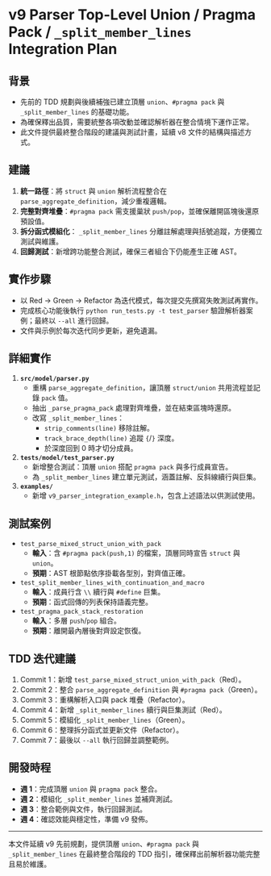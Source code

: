 # v9 Parser Top-Level Union / Pragma Pack / `_split_member_lines` Integration Plan

## 背景
- 先前的 TDD 規劃與後續補強已建立頂層 `union`、`#pragma pack` 與 `_split_member_lines` 的基礎功能。
- 為確保釋出品質，需要統整各項改動並確認解析器在整合情境下運作正常。
- 此文件提供最終整合階段的建議與測試計畫，延續 v8 文件的結構與描述方式。

## 建議
1. **統一路徑**：將 `struct` 與 `union` 解析流程整合在 `parse_aggregate_definition`，減少重複邏輯。
2. **完整對齊堆疊**：`#pragma pack` 需支援巢狀 `push/pop`，並確保離開區塊後還原預設值。
3. **拆分函式模組化**： `_split_member_lines` 分離註解處理與括號追蹤，方便獨立測試與維護。
4. **回歸測試**：新增跨功能整合測試，確保三者組合下仍能產生正確 AST。

## 實作步驟
- 以 Red → Green → Refactor 為迭代模式，每次提交先撰寫失敗測試再實作。
- 完成核心功能後執行 `python run_tests.py -t test_parser` 驗證解析器案例；最終以 `--all` 進行回歸。
- 文件與示例於每次迭代同步更新，避免遺漏。

## 詳細實作
1. **`src/model/parser.py`**
   - 重構 `parse_aggregate_definition`，讓頂層 `struct/union` 共用流程並記錄 `pack` 值。
   - 抽出 `_parse_pragma_pack` 處理對齊堆疊，並在結束區塊時還原。
   - 改寫 `_split_member_lines`：
     - `strip_comments(line)` 移除註解。
     - `track_brace_depth(line)` 追蹤 `{`/`}` 深度。
     - 於深度回到 0 時才切分成員。
2. **`tests/model/test_parser.py`**
   - 新增整合測試：頂層 `union` 搭配 `pragma pack` 與多行成員宣告。
   - 為 `_split_member_lines` 建立單元測試，涵蓋註解、反斜線續行與巨集。
3. **`examples/`**
   - 新增 `v9_parser_integration_example.h`，包含上述語法以供測試使用。

## 測試案例
- `test_parse_mixed_struct_union_with_pack`
  - **輸入**：含 `#pragma pack(push,1)` 的檔案，頂層同時宣告 `struct` 與 `union`。
  - **預期**：AST 根節點依序掛載各型別，對齊值正確。
- `test_split_member_lines_with_continuation_and_macro`
  - **輸入**：成員行含 `\\` 續行與 `#define` 巨集。
  - **預期**：函式回傳的列表保持語義完整。
- `test_pragma_pack_stack_restoration`
  - **輸入**：多層 `push`/`pop` 組合。
  - **預期**：離開最內層後對齊設定恢復。

## TDD 迭代建議
1. Commit 1：新增 `test_parse_mixed_struct_union_with_pack`（Red）。
2. Commit 2：整合 `parse_aggregate_definition` 與 `#pragma pack`（Green）。
3. Commit 3：重構解析入口與 pack 堆疊（Refactor）。
4. Commit 4：新增 `_split_member_lines` 續行與巨集測試（Red）。
5. Commit 5：模組化 `_split_member_lines`（Green）。
6. Commit 6：整理拆分函式並更新文件（Refactor）。
7. Commit 7：最後以 `--all` 執行回歸並調整範例。

## 開發時程
- **週 1**：完成頂層 `union` 與 `pragma pack` 整合。
- **週 2**：模組化 `_split_member_lines` 並補齊測試。
- **週 3**：整合範例與文件，執行回歸測試。
- **週 4**：確認效能與穩定性，準備 v9 發佈。

---

本文件延續 v9 先前規劃，提供頂層 `union`、`#pragma pack` 與 `_split_member_lines` 在最終整合階段的 TDD 指引，確保釋出前解析器功能完整且易於維護。
